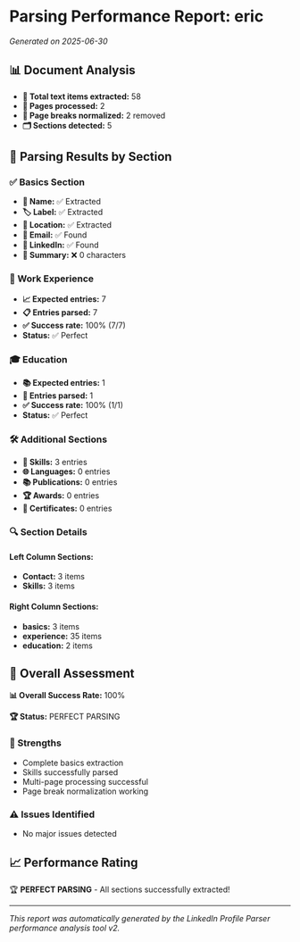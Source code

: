 # Parsing Performance Report: eric

*Generated on 2025-06-30*

## 📊 Document Analysis
- **📄 Total text items extracted:** 58
- **📑 Pages processed:** 2
- **🔄 Page breaks normalized:** 2 removed
- **🗂️ Sections detected:** 5

## 🎯 Parsing Results by Section

### ✅ Basics Section
- **👤 Name:** ✅ Extracted
- **🏷️ Label:** ✅ Extracted
- **📍 Location:** ✅ Extracted
- **📧 Email:** ✅ Found
- **🔗 LinkedIn:** ✅ Found
- **📝 Summary:** ❌ 0 characters

### 💼 Work Experience
- **📈 Expected entries:** 7
- **📋 Entries parsed:** 7
- **✅ Success rate:** 100% (7/7)
- **Status:** ✅ Perfect

### 🎓 Education
- **📚 Expected entries:** 1
- **🏫 Entries parsed:** 1
- **✅ Success rate:** 100% (1/1)
- **Status:** ✅ Perfect

### 🛠️ Additional Sections
- **🔧 Skills:** 3 entries
- **🌐 Languages:** 0 entries
- **📚 Publications:** 0 entries
- **🏆 Awards:** 0 entries
- **📜 Certificates:** 0 entries

### 🔍 Section Details
#### Left Column Sections:
- **Contact:** 3 items
- **Skills:** 3 items

#### Right Column Sections:
- **basics:** 3 items
- **experience:** 35 items
- **education:** 2 items

## 🎯 Overall Assessment

**📊 Overall Success Rate:** 100%

**🏆 Status:** PERFECT PARSING

### 💪 Strengths
- Complete basics extraction
- Skills successfully parsed
- Multi-page processing successful
- Page break normalization working

### ⚠️ Issues Identified
- No major issues detected

## 📈 Performance Rating

🏆 **PERFECT PARSING** - All sections successfully extracted!

---
*This report was automatically generated by the LinkedIn Profile Parser performance analysis tool v2.*
